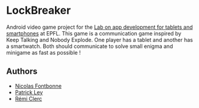 # LockBreaker

Android video game project for the [Lab on app development for tablets and smartphones](https://edu.epfl.ch/coursebook/en/lab-on-app-development-for-tablets-and-smartphones-EE-490-G) at EPFL.
This game is a communication game inspired by Keep Talking and Nobody Explode.
One player has a tablet and another has a smartwatch. Both should communicate to solve small enigma and minigame as fast as possible !

## Authors
- [Nicolas Fontbonne](https://github.com/nicolasFontbonne)
- [Patrick Ley](https://github.com/okhofsk)
- [Rémi Clerc](ghttps://github.com/Minauras)
